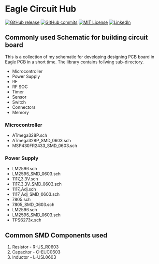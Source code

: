 # Eagle Circuit Hub

<!-- Badges -->
[![GitHub release][release-shield]][release-url]
[![GitHub commits][commits-shield]][commits-url]
[![MIT License][license-shield]][license-url]
[![LinkedIn][linkedin-shield]][linkedin-url]


## Commonly used Schematic for building circuit board

This is a collection of my schematic for developing designing PCB board in Eagle PCB in a short time. The library contains follwing sub-directory. 
- Microcontroller 
- Power Supply 
- RF
- RF SOC
- Timer
- Sensor
- Switch 
- Connectors
- Memory

### Microcontroller
- ATmega328P.sch
- ATmega328P_SMD_0603.sch
- MSP430FR2433_SMD_0603.sch

### Power Supply 
- LM2596.sch
- LM2596_SMD_0603.sch
- 1117_3.3V.sch
- 1117_3.3V_SMD_0603.sch
- 1117_Adj.sch
- 1117_Adj_SMD_0603.sch
- 7805.sch
- 7805_SMD_0603.sch
- LM2596.sch
- LM2596_SMD_0603.sch
- TPS6273x.sch

## Common SMD Components used
1. Resistor - R-US_R0603
2. Capacitor - C-EUC0603
3. Inductor - L-USL0603 


<!-- MARKDOWN LINKS & IMAGES -->
[release-shield]: https://img.shields.io/github/release/shuvangkar/Eagle-Circuit-Hub.svg
[release-url]: https://github.com/shuvangkar/Eagle-Circuit-Hub

[commits-shield]: https://img.shields.io/github/commits-since/shuvangkar/Eagle-Circuit-Hub/v0.1.0
[commits-url]: https://github.com/shuvangkar/Eagle-Circuit-Hub/commits/master


[license-shield]: https://img.shields.io/github/license/shuvangkar/Eagle-Circuit-Hub
[license-url]: https://github.com/shuvangkar/Eagle-Circuit-Hub/blob/master/LICENSE.txt


[linkedin-shield]: https://img.shields.io/badge/-LinkedIn-black.svg?logo=linkedin&colorB=555
[linkedin-url]: https://linkedin.com/in/shuvangkar